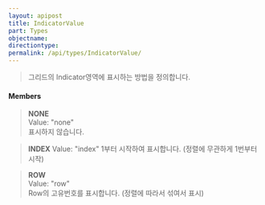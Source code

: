 ```yaml
---
layout: apipost
title: IndicatorValue
part: Types
objectname: 
directiontype: 
permalink: /api/types/IndicatorValue/
---
```



> 그리드의 Indicator영역에 표시하는 방법을 정의합니다.

#### Members

> **NONE**  
> Value: "none"  
> 표시하지 않습니다.                                        

> **INDEX**
> Value: "index" 
> 1부터 시작하여 표시합니다. (정렬에 무관하게 1번부터 시작) 

> **ROW**   
> Value: "row"  
> Row의 고유번호를 표시합니다. (정렬에 따라서 섞여서 표시)  

